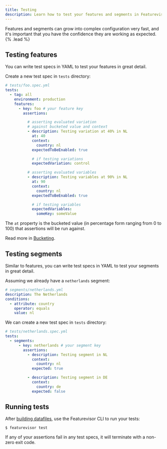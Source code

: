 ```yaml
---
title: Testing
description: Learn how to test your features and segments in Featurevisor with YAML specs
---
```


Features and segments can grow into complex configuration very fast, and it's important that you have the confidence they are working as expected. {% .lead %}

## Testing features

You can write test specs in YAML to test your features in great detail.

Create a new test spec in `tests` directory:

```yml
# tests/foo.spec.yml
tests:
  - tag: all
    environment: production
    features:
      - key: foo # your feature key
        assertions:

          # asserting evaluated variation
          # against bucketed value and context
          - description: Testing variation at 40% in NL
            at: 40
            context:
              country: nl
            expectedToBeEnabled: true

            # if testing variations
            expectedVariation: control

          # asserting evaluated variables
          - description: Testing variables at 90% in NL
            at: 90
            context:
              country: nl
            expectedToBeEnabled: true

            # if testing variables
            expectedVariables:
              someKey: someValue
```

The `at` property is the bucketed value (in percentage form ranging from 0 to 100) that assertions will be run against.

Read more in [Bucketing](/docs/bucketing).

## Testing segments

Similar to features, you can write test specs in YAML to test your segments in great detail.

Assuming we already have a `netherlands` segment:

```yml
# segments/netherlands.yml
description: The Netherlands
conditions:
  - attribute: country
    operator: equals
    value: nl
```

We can create a new test spec in `tests` directory:

```yml
# tests/netherlands.spec.yml
tests:
  - segments:
      - key: netherlands # your segment key
        assertions:
          - description: Testing segment in NL
            context:
              country: nl
            expected: true

          - description: Testing segment in DE
            context:
              country: de
            expected: false
```

## Running tests

After [building datafiles](/docs/building-datafiles), use the Featurevisor CLI to run your tests:

```
$ featurevisor test
```

If any of your assertions fail in any test specs, it will terminate with a non-zero exit code.
